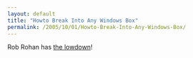 ```yaml
---
layout: default
title: "Howto Break Into Any Windows Box"
permalink: /2005/10/01/Howto-Break-Into-Any-Windows-Box/
---
```


Rob Rohan has <a href="http://www.robrohan.com/client/index.cfm/2005/9/24/Howto-Break-Into-Any-Windows-Box" target="_blank">the lowdown</a>!<br/>